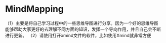 ﻿# MindMapping
（1）主要是将自己学习过程中的一些思维导图进行分享，因为一个好的思维导图能够帮助大家更好的去理解不同方面的知识，发挥一个导向作用，并且自己会不断进行更新。
（2）请使用打开xmind文件的软件，比如使用Xmind就非常方便